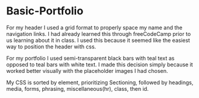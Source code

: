 # Basic-Portfolio
For my header I used a grid format to properly space my name and the navigation links. I had already learned this through freeCodeCamp prior to us learning about it in class. I used this because it seemed like the easiest way to position the header with css.

For my portfolio I used semi-transparent black bars with teal text as opposed to teal bars with white text.  I made this decision simply because it worked better visually with the placeholder images I had chosen.

My CSS is sorted by element, prioritizing Sectioning, followed by headings, media, forms, phrasing, miscellaneous(hr), class, then id.